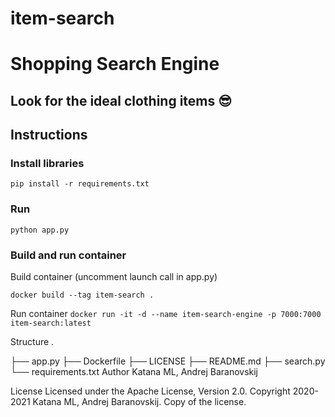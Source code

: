# item-search

# Shopping Search Engine 

## Look for the ideal clothing items 😎

## Instructions

### Install libraries

`pip install -r requirements.txt`

### Run

`python app.py`

### Build and run container

Build container (uncomment launch call in app.py)

`docker build --tag item-search . `

Run container
`docker run -it -d --name item-search-engine -p 7000:7000  item-search:latest`

Structure
.

├── app.py
├── Dockerfile
├── LICENSE
├── README.md
├── search.py
└── requirements.txt
Author
Katana ML, Andrej Baranovskij

License
Licensed under the Apache License, Version 2.0. Copyright 2020-2021 Katana ML, Andrej Baranovskij. Copy of the license.